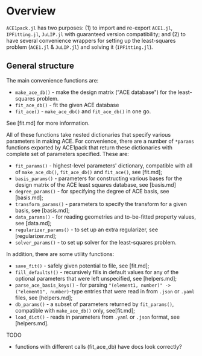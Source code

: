 
# Overview

`ACE1pack.jl` has two purposes: (1) to import and re-export `ACE1.jl`, `IPFitting.jl`, `JuLIP.jl` with guaranteed version compatibility; and (2) to have several convenience wrappers for setting up the least-squares problem (`ACE1.jl` & `JuLIP.jl`) and solving it (`IPFitting.jl`). 

## General structure

The main convenience functions are:

* `make_ace_db()` - make the design matrix ("ACE database") for the least-squares problem. 
* `fit_ace_db()` - fit the given ACE database
* `fit_ace()` - `make_ace_db()` and `fit_ace_db()` in one go.

See [fit.md] for more information. 

All of these functions take nested dictionaries that specify various parameters in making ACE. For convenience, there are a number of `*params` functions exported by ACE1pack that return these dictionaries with complete set of parameters specified. These are: 

* `fit_params()` - highest-level parameters' dictionary, compatible with all of `make_ace_db()`, `fit_ace_db()` and `fit_ace()`, see [fit.md];
* `basis_params()` - parameters for constructing various bases for the design matrix of the ACE least squares database, see [basis.md] 
* `degree_params()` - for specifying the degree of ACE basis, see [basis.md];
* `transform_params()` - parameters to specify the transform for a given basis, see [basis.md];
* `data_params()` - for reading geometries and to-be-fitted property values, see [data.md]; 
* `regularizer_params()` - to set up an extra regularizer, see [regularizer.md];
* `solver_params()` - to set up solver for the least-squares problem. 

In addition, there are some utility functions:  

* `save_fit()` - safely given potential to file, see [fit.md];
* `fill_defaults!()` - recursively fills in default values for any of the optional parameters that were left unspecified, see [helpers.md];
* `parse_ace_basis_keys()` - for parsing `"(element1, number)" -> ("element1", number)`-type entries that were read in from `.json` or `.yaml` files, see [helpers.md]; 
* `db_params()` - a subset of parameters returned by `fit_params()`, compatible with `make_ace_db()` only, see[fit.md]; 
* `load_dict()` - reads in parameters from `.yaml` or `.json` format, see [helpers.md].



TODO
* functions with different calls (fit_ace_db) have docs look correctly?
